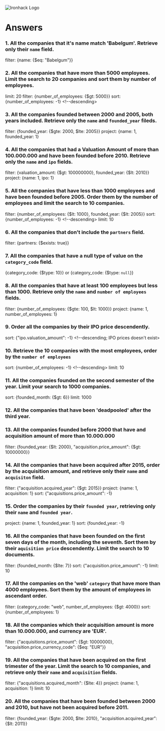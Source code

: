 ![Ironhack Logo](https://i.imgur.com/1QgrNNw.png)

# Answers

### 1. All the companies that it's name match 'Babelgum'. Retrieve only their `name` field.
filter: {name: {$eq: "Babelgum"}}

### 2. All the companies that have more than 5000 employees. Limit the search to 20 companies and sort them by **number of employees**.
  
  limit: 20 filter: {number_of_employees: {$gt: 5000}} 
  sort: {number_of_employees: -1} <!--descending>

### 3. All the companies founded between 2000 and 2005, both years included. Retrieve only the `name` and `founded_year` fileds.

filter: {founded_year: {$gte: 2000, $lte: 2005}} 
project: {name: 1, founded_year: 1}

### 4. All the companies that had a Valuation Amount of more than 100.000.000 and have been founded before 2010. Retrieve only the `name` and `ipo` fields.

filter: {valuation_amount: {$gt: 100000000}, founded_year: {$lt: 2010}}
project: {name: 1, ipo: 1}

### 5. All the companies that have less than 1000 employees and have been founded before 2005. Order them by the number of employees and limit the search to 10 companies.

filter: {number_of_employees: {$lt: 1000}, founded_year: {$lt: 2005}}
sort: {number_of_employees: -1} <!--descending>
limit: 10


### 6. All the companies that don't include the `partners` field.

filter: {partners: {$exists: true}}

### 7. All the companies that have a null type of value on the `category_code` field.

{category_code: {$type: 10}} or {category_code: {$type: `null`}}

### 8. All the companies that have at least 100 employees but less than 1000. Retrieve only the `name` and `number of employees` fields.

filter: {number_of_employees: {$gte: 100, $lt: 1000}}
project: {name: 1, number_of_employees: 1}

### 9. Order all the companies by their IPO price descendently.

sort: {"ipo.valuation_amount": -1} <!--descending; IPO prices doesn't exist>

### 10. Retrieve the 10 companies with the most employees, order by the `number of employees`

sort: {number_of_employees: -1} <!--descending>
limit: 10

### 11. All the companies founded on the second semester of the year. Limit your search to 1000 companies.

sort: {founded_month: {$gt: 6}}
limit: 1000

### 12. All the companies that have been 'deadpooled' after the third year.

<!-- Your Code Goes Here -->

### 13. All the companies founded before 2000 that have and acquisition amount of more than 10.000.000

filter: {founded_year: {$lt: 2000}, "acquisition.price_amount": {$gt: 10000000}}

### 14. All the companies that have been acquired after 2015, order by the acquisition amount, and retrieve only their `name` and `acquisiton` field.

filter: {"acquisition.acquired_year": {$gt: 2015}}
project: {name: 1, acquisition: 1}
sort: {"acquisitions.price_amount": -1}

### 15. Order the companies by their `founded year`, retrieving only their `name` and `founded year`.

project: {name: 1, founded_year: 1}
sort: {founded_year: -1}

### 16. All the companies that have been founded on the first seven days of the month, including the seventh. Sort them by their `aquisition price` descendently. Limit the search to 10 documents.

filter: {founded_month: {$lte: 7}}
sort: {"acquisition.price_amount": -1}
limit: 10


### 17. All the companies on the 'web' `category` that have more than 4000 employees. Sort them by the amount of employees in ascendant order.

filter: {category_code: "web", number_of_employees: {$gt: 4000}}
sort: {number_of_employees: 1}

### 18. All the companies which their acquisition amount is more than 10.000.000, and currency are 'EUR'.

filter: {"acquisitions.price_amount": {$gt: 10000000}, "acquisition.price_currency_code": {$eq: "EUR"}}

### 19. All the companies that have been acquired on the first trimester of the year. Limit the search to 10 companies, and retrieve only their `name` and `acquisition` fields.

filter: {"acquisitions.acquired_month": {$lte: 4}}
project: {name: 1, acquisition: 1}
limit: 10

### 20. All the companies that have been founded between 2000 and 2010, but have not been acquired before 2011.

filter: {founded_year: {$gte: 2000, $lte: 2010}, "acquisition.acquired_year": {$lt: 2011}}
